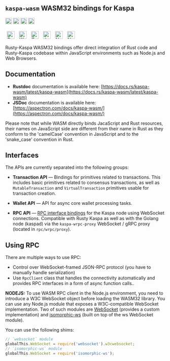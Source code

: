 
## `kaspa-wasm` WASM32 bindings for Kaspa

[<img alt="github" src="https://img.shields.io/badge/github-kaspanet/rusty--kaspa-8da0cb?style=for-the-badge&labelColor=555555&color=8da0cb&logo=github" height="20">](https://github.com/kaspanet/rusty-kaspa/tree/master/wasm)
[<img alt="crates.io" src="https://img.shields.io/crates/v/kaspa-wasm.svg?maxAge=2592000&style=for-the-badge&color=fc8d62&logo=rust" height="20">](https://crates.io/crates/kaspa-wasm)
[<img alt="docs.rs" src="https://img.shields.io/badge/docs.rs-kaspa--wasm-56c2a5?maxAge=2592000&style=for-the-badge&logo=docs.rs" height="20">](https://docs.rs/kaspa-wasm)
<img alt="license" src="https://img.shields.io/crates/l/kaspa-wasm.svg?maxAge=2592000&color=6ac&style=for-the-badge&logoColor=fff" height="20">



<img alt="Rust" height="24px" style="margin: 5px;" src="https://aspectron.com/images/ferris.svg" />
<img alt="WASM" height="24px" style="margin: 5px;" src="https://aspectron.com/images/wasm.svg" />
<img alt="TypeScript" height="24px" style="margin: 5px;" src="https://cdn.jsdelivr.net/gh/devicons/devicon/icons/typescript/typescript-plain.svg" />
<img alt="JavaScript" height="24px" style="margin: 5px;" src="https://cdn.jsdelivr.net/gh/devicons/devicon/icons/javascript/javascript-plain.svg" />
<img alt="NodeJS" height="24px" style="margin: 5px;" src="https://cdn.jsdelivr.net/gh/devicons/devicon/icons/nodejs/nodejs-original.svg" />
<img alt="NWJS" height="24px" style="margin: 5px;" src="https://cdn.jsdelivr.net/gh/devicons/devicon/icons/nodewebkit/nodewebkit-original.svg" />

<br>

Rusty-Kaspa WASM32 bindings offer direct integration of Rust code and Rusty-Kaspa
codebase within JavaScript environments such as Node.js and Web Browsers.



## Documentation

- **Rustdoc** documentation is available here: [https://docs.rs/kaspa-wasm/latest/kaspa-wasm](https://docs.rs/kaspa-wasm/latest/kaspa-wasm)
- **JSDoc** documentation is available here: [https://aspectron.com/docs/kaspa-wasm/](https://aspectron.com/docs/kaspa-wasm/)

Please note that while WASM directly binds JacaScript and Rust resources, their names on JavaScript side
are different from their name in Rust as they conform to the 'camelCase' convention in JavaScript and 
to the 'snake_case' convention in Rust. 

## Interfaces

The APIs are currently separated into the following groups:

- **Transaction API** — Bindings for primitives related to transactions.
This includes basic primitives related to consensus transactions, as well as
`MutableTransaction` and `VirtualTransaction` primitives usable for 
transaction creation.

- **Wallet API** — API for async core wallet processing tasks.

- **RPC API** — [RPC interface bindings](https://docs.rs/kaspa-wasm/latest/kaspa-wasm/rpc) for the Kaspa node using WebSocket connections.
Compatible with Rusty Kaspa as well as with the Golang node (kaspad) via the `kaspa-wrpc-proxy` 
WebSocket / gRPC proxy (located in `rpc/wrpc/proxy`).

## Using RPC

There are multiple ways to use RPC:
- Control over WebSocket-framed JSON-RPC protocol (you have to manually handle serialization)
- Use `RpcClient` class that handles the connectivity automatically and provides RPC interfaces in a form of async function calls..

**NODEJS:** To use WASM RPC client in the Node.js environment, you need to introduce a W3C WebSocket object 
before loading the WASM32 library. You can use any Node.js module that exposes a W3C-compatible 
WebSocket implementation. Two of such modules are [WebSocket](https://www.npmjs.com/package/websocket) 
(provides a custom implementation) and [isomorphic-ws](https://www.npmjs.com/package/isomorphic-ws) 
(built on top of the ws WebSocket module).

You can use the following shims:

```js
// `websocket` module
globalThis.WebSocket = require('websocket').w3cwebsocket;
// `isomorphic-ws` module
globalThis.WebSocket = require('isomorphic-ws');
```

